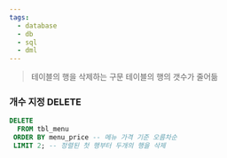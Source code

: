 ```yaml
---
tags:
  - database
  - db
  - sql
  - dml
---
```

> 테이블의 행을 삭제하는 구문
 >테이블의 행의 갯수가 줄어듦
 


### 개수 지정 DELETE
```SQL
DELETE 
  FROM tbl_menu
 ORDER BY menu_price -- 메뉴 가격 기준 오름차순
 LIMIT 2; -- 정렬된 첫 행부터 두개의 행을 삭제
```



